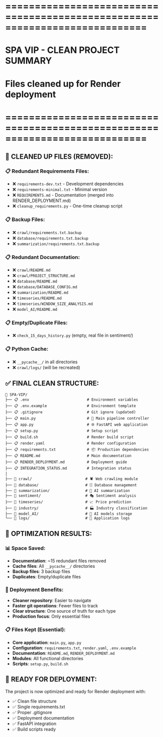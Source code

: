 # ============================================================================
# SPA VIP - CLEAN PROJECT SUMMARY
# Files cleaned up for Render deployment
# ============================================================================

## 🧹 CLEANED UP FILES (REMOVED):

### 📋 Redundant Requirements Files:
- ❌ `requirements-dev.txt` - Development dependencies
- ❌ `requirements-minimal.txt` - Minimal version
- ❌ `REQUIREMENTS.md` - Documentation (merged into RENDER_DEPLOYMENT.md)
- ❌ `cleanup_requirements.py` - One-time cleanup script

### 📋 Backup Files:
- ❌ `crawl/requirements.txt.backup`
- ❌ `database/requirements.txt.backup` 
- ❌ `summarization/requirements.txt.backup`

### 📋 Redundant Documentation:
- ❌ `crawl/README.md`
- ❌ `crawl/PROJECT_STRUCTURE.md`
- ❌ `database/README.md`
- ❌ `database/DATABASE_CONFIG.md`
- ❌ `summarization/README.md`
- ❌ `timeseries/README.md`
- ❌ `timeseries/WINDOW_SIZE_ANALYSIS.md`
- ❌ `model_AI/README.md`

### 📋 Empty/Duplicate Files:
- ❌ `check_15_days_history.py` (empty, real file in sentiment/)

### 📋 Python Cache:
- ❌ `__pycache__/` in all directories
- ❌ `crawl/logs/` (will be recreated)

## ✅ FINAL CLEAN STRUCTURE:

```
📁 SPA-VIP/
├── 📋 .env                          # Environment variables
├── 📋 .env.example                  # Environment template
├── 📋 .gitignore                    # Git ignore (updated)
├── 📋 main.py                       # 🎯 Main pipeline controller
├── 📋 app.py                        # 🌐 FastAPI web application
├── 📋 setup.py                      # Setup script
├── 📋 build.sh                      # Render build script
├── 📋 render.yaml                   # Render configuration
├── 📋 requirements.txt              # 📦 Production dependencies
├── 📋 README.md                     # Main documentation
├── 📋 RENDER_DEPLOYMENT.md          # Deployment guide
├── 📋 INTEGRATION_STATUS.md         # Integration status
│
├── 📁 crawl/                        # 🕷️ Web crawling module
├── 📁 database/                     # 🗄️ Database management
├── 📁 summarization/                # 🤖 AI summarization
├── 📁 sentiment/                    # 🎭 Sentiment analysis
├── 📁 timeseries/                   # 📈 Price prediction
├── 📁 industry/                     # 🏭 Industry classification
├── 📁 model_AI/                     # 🧠 AI models storage
└── 📁 logs/                         # 📝 Application logs
```

## 🎯 OPTIMIZATION RESULTS:

### 📊 Space Saved:
- **Documentation**: ~15 redundant files removed
- **Cache files**: All `__pycache__/` directories
- **Backup files**: 3 backup files
- **Duplicates**: Empty/duplicate files

### 🚀 Deployment Benefits:
- **Cleaner repository**: Easier to navigate
- **Faster git operations**: Fewer files to track
- **Clear structure**: One source of truth for each type
- **Production focus**: Only essential files

### 📋 Files Kept (Essential):
- **Core application**: `main.py`, `app.py`
- **Configuration**: `requirements.txt`, `render.yaml`, `.env.example`
- **Documentation**: `README.md`, `RENDER_DEPLOYMENT.md`
- **Modules**: All functional directories
- **Scripts**: `setup.py`, `build.sh`

## 🎉 READY FOR DEPLOYMENT:
The project is now optimized and ready for Render deployment with:
- ✅ Clean file structure
- ✅ Single requirements.txt
- ✅ Proper .gitignore
- ✅ Deployment documentation
- ✅ FastAPI integration
- ✅ Build scripts ready
